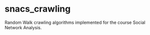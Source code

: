 # snacs_crawling
Random Walk crawling algorithms implemented for the course Social Network Analysis.
